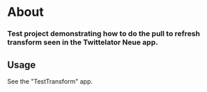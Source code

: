 # About
### Test project demonstrating how to do the pull to refresh transform seen in the Twittelator Neue app.

## Usage

See the "TestTransform" app.